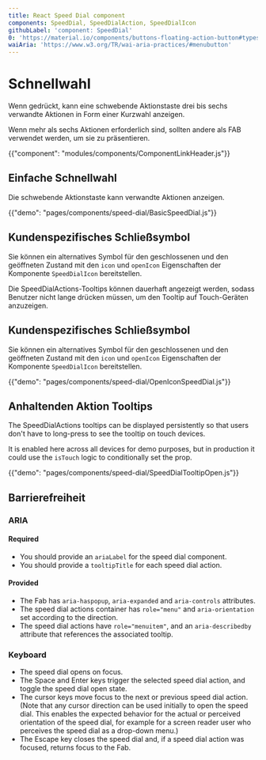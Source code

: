 ```yaml
---
title: React Speed Dial component
components: SpeedDial, SpeedDialAction, SpeedDialIcon
githubLabel: 'component: SpeedDial'
0: 'https://material.io/components/buttons-floating-action-button#types-of-transitions'
waiAria: 'https://www.w3.org/TR/wai-aria-practices/#menubutton'
---
```


# Schnellwahl

<p class="description">Wenn gedrückt, kann eine schwebende Aktionstaste drei bis sechs verwandte Aktionen in Form einer Kurzwahl anzeigen.</p>

Wenn mehr als sechs Aktionen erforderlich sind, sollten andere als FAB verwendet werden, um sie zu präsentieren.

{{"component": "modules/components/ComponentLinkHeader.js"}}

## Einfache Schnellwahl

Die schwebende Aktionstaste kann verwandte Aktionen anzeigen.

{{"demo": "pages/components/speed-dial/BasicSpeedDial.js"}}

## Kundenspezifisches Schließsymbol

Sie können ein alternatives Symbol für den geschlossenen und den geöffneten Zustand mit den `icon` und `openIcon` Eigenschaften der Komponente `SpeedDialIcon` bereitstellen.

Die SpeedDialActions-Tooltips können dauerhaft angezeigt werden, sodass Benutzer nicht lange drücken müssen, um den Tooltip auf Touch-Geräten anzuzeigen.

## Kundenspezifisches Schließsymbol

Sie können ein alternatives Symbol für den geschlossenen und den geöffneten Zustand mit den `icon` und `openIcon` Eigenschaften der Komponente `SpeedDialIcon` bereitstellen.

{{"demo": "pages/components/speed-dial/OpenIconSpeedDial.js"}}

## Anhaltenden Aktion Tooltips

The SpeedDialActions tooltips can be displayed persistently so that users don't have to long-press to see the tooltip on touch devices.

It is enabled here across all devices for demo purposes, but in production it could use the `isTouch` logic to conditionally set the prop.

{{"demo": "pages/components/speed-dial/SpeedDialTooltipOpen.js"}}

## Barrierefreiheit

### ARIA

#### Required

- You should provide an `ariaLabel` for the speed dial component.
- You should provide a `tooltipTitle` for each speed dial action.

#### Provided

- The Fab has `aria-haspopup`, `aria-expanded` and `aria-controls` attributes.
- The speed dial actions container has `role="menu"` and `aria-orientation` set according to the direction.
- The speed dial actions have `role="menuitem"`, and an `aria-describedby` attribute that references the associated tooltip.

### Keyboard

- The speed dial opens on focus.
- The Space and Enter keys trigger the selected speed dial action, and toggle the speed dial open state.
- The cursor keys move focus to the next or previous speed dial action. (Note that any cursor direction can be used initially to open the speed dial. This enables the expected behavior for the actual or perceived orientation of the speed dial, for example for a screen reader user who perceives the speed dial as a drop-down menu.)
- The Escape key closes the speed dial and, if a speed dial action was focused, returns focus to the Fab.

